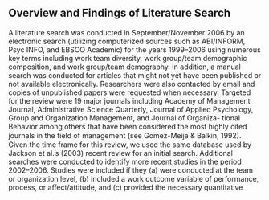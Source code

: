 ## Overview and Findings of Literature Search

A literature search was conducted in September/November 2006 by an electronic search (utilizing computerized sources such as ABI/INFORM, Psyc INFO, and EBSCO Academic) for the years 1999–2006 using numerous key terms including work team diversity, work group/team demographic composition, and work group/team demography. In addition, a manual search was conducted for articles that might not yet have been published or not available electronically. Researchers were also contacted by email and copies of unpublished papers were requested when necessary. Targeted for the review were 19 major journals including Academy of Management Journal, Administrative Science Quarterly, Journal of Applied Psychology, Group and Organization Management, and Journal of Organiza- tional Behavior among others that have been considered the most highly cited journals in the ﬁeld of management (see Gomez-Meija & Balkin, 1992). Given the time frame for this review, we used the same database used by Jackson et al.’s (2003) recent review for an initial search. Additional searches were conducted to identify more recent studies in the period 2002–2006. Studies were included if they (a) were conducted at the team or organization level, (b) included a work outcome variable of performance, process, or affect/attitude, and (c) provided the necessary quantitative